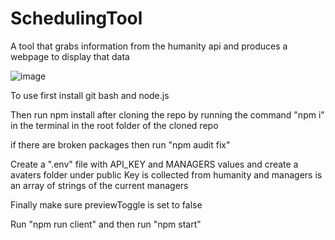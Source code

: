 # SchedulingTool
A tool that grabs information from the humanity api and produces a webpage to display that data

![image](https://user-images.githubusercontent.com/57193675/167172437-4040c7b7-b324-4380-87db-802e85f6c17e.png)

To use first install git bash and node.js

Then run npm install after cloning the repo by running the command "npm i" in the terminal in the root folder of the cloned repo

if there are broken packages then run "npm audit fix"

Create a ".env" file with API_KEY and MANAGERS values and create a avaters folder under public
Key is collected from humanity and managers is an array of strings of the current managers

Finally make sure previewToggle is set to false

Run "npm run client" and then run "npm start"
